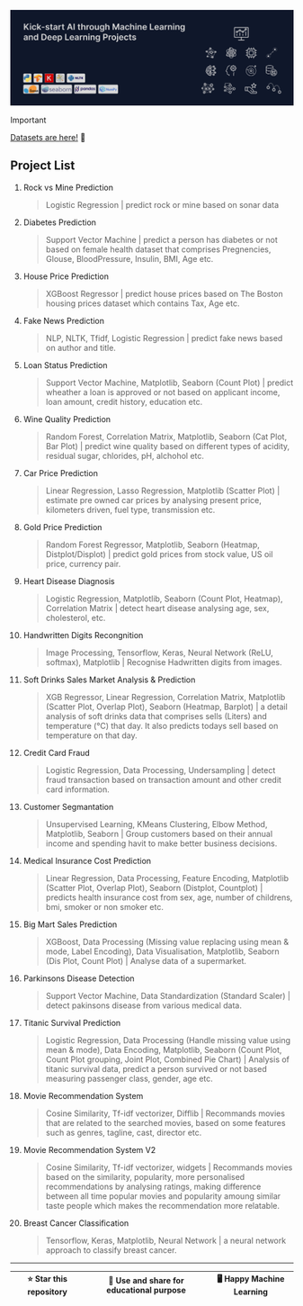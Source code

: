 <!-- ![data](assets/cover/cover.jpg) -->

<!-- ![python](assets/icons/python.png) ![pandas](assets/icons/pandasbg.png) ![numpy](assets/icons/numpybg.png) ![sklearn](assets/icons/sklearn_bg.png) ![tensorflow](assets/icons/tensorflowbg.png) ![keras](assets/icons/keras.png) ![nltk](assets/icons/nltk.png) ![matplotlib](assets/icons/matplotlibbg.png) ![seaborn](assets/icons/seaborn.png) -->

![cover](assets/cover/cover_8.png)

> [!IMPORTANT]  
> [Datasets are here!](https://github.com/tanveer-kader/ml-projects-py/blob/main/datasets/dataset_info.md) 🎊

## Project List

1.  Rock vs Mine Prediction
    > Logistic Regression | predict rock or mine based on sonar data
2.  Diabetes Prediction
    > Support Vector Machine | predict a person has diabetes or not based on female health dataset that comprises Pregnencies, Glouse, BloodPressure, Insulin, BMI, Age etc.
3.  House Price Prediction
    > XGBoost Regressor | predict house prices based on The Boston housing prices dataset which contains Tax, Age etc.
4.  Fake News Prediction
    > NLP, NLTK, Tfidf, Logistic Regression | predict fake news based on author and title.
5.  Loan Status Prediction
    > Support Vector Machine, Matplotlib, Seaborn (Count Plot) | predict wheather a loan is approved or not based on applicant income, loan amount, credit history, education etc.
6.  Wine Quality Prediction
    > Random Forest, Correlation Matrix, Matplotlib, Seaborn (Cat Plot, Bar Plot) | predict wine quality based on different types of acidity, residual sugar, chlorides, pH, alchohol etc.
7.  Car Price Prediction
    > Linear Regression, Lasso Regression, Matplotlib (Scatter Plot) | estimate pre owned car prices by analysing present price, kilometers driven, fuel type, transmission etc.
8.  Gold Price Prediction
    > Random Forest Regressor, Matplotlib, Seaborn (Heatmap, Distplot/Displot) | predict gold prices from stock value, US oil price, currency pair.
9.  Heart Disease Diagnosis
    > Logistic Regression, Matplotlib, Seaborn (Count Plot, Heatmap), Correlation Matrix | detect heart disease analysing age, sex, cholesterol, etc.
10. Handwritten Digits Recongnition
    > Image Processing, Tensorflow, Keras, Neural Network (ReLU, softmax), Matplotlib | Recognise Hadwritten digits from images.
11. Soft Drinks Sales Market Analysis & Prediction
    > XGB Regressor, Linear Regression, Correlation Matrix, Matplotlib (Scatter Plot, Overlap Plot), Seaborn (Heatmap, Barplot) | a detail analysis of soft drinks data that comprises sells (Liters) and temperature (&deg;C) that day. It also predicts todays sell based on temperature on that day.
12. Credit Card Fraud
    > Logistic Regression, Data Processing, Undersampling | detect fraud transaction based on transaction amount and other credit card information.
13. Customer Segmantation
    > Unsupervised Learning, KMeans Clustering, Elbow Method, Matplotlib, Seaborn | Group customers based on their annual income and spending havit to make better business decisions.
14. Medical Insurance Cost Prediction
    > Linear Regression, Data Processing, Feature Encoding, Matplotlib (Scatter Plot, Overlap Plot), Seaborn (Distplot, Countplot) | predicts health insurance cost from sex, age, number of childrens, bmi, smoker or non smoker etc.
15. Big Mart Sales Prediction
    > XGBoost, Data Processing (Missing value replacing using mean & mode, Label Encoding), Data Visualisation, Matplotlib, Seaborn (Dis Plot, Count Plot) | Analyse data of a supermarket.
16. Parkinsons Disease Detection
    > Support Vector Machine, Data Standardization (Standard Scaler) | detect pakinsons disease from various medical data.
17. Titanic Survival Prediction
    > Logistic Regression, Data Processing (Handle missing value using mean & mode), Data Encoding, Matplotlib, Seaborn (Count Plot, Count Plot grouping, Joint Plot, Combined Pie Chart) | Analysis of titanic survival data, predict a person survived or not based measuring passenger class, gender, age etc.
18. Movie Recommendation System
    > Cosine Similarity, Tf-idf vectorizer, Difflib | Recommands movies that are related to the searched movies, based on some features such as genres, tagline, cast, director etc.
19. Movie Recommendation System V2
    > Cosine Similarity, Tf-idf vectorizer, widgets | Recommands movies based on the similarity, popularity, more personalised recommendations by analysing ratings, making difference between all time popular movies and popularity amoung similar taste people which makes the recommendation more relatable.
20. Breast Cancer Classification
    > Tensorflow, Keras, Matplotlib, Neural Network | a neural network approach to classify breast cancer.

---

| ⭐ Star this repository | 🎁 Use and share for educational purpose | 🖥️ Happy Machine Learning |
| :---------------------: | :--------------------------------------: | ------------------------- |
